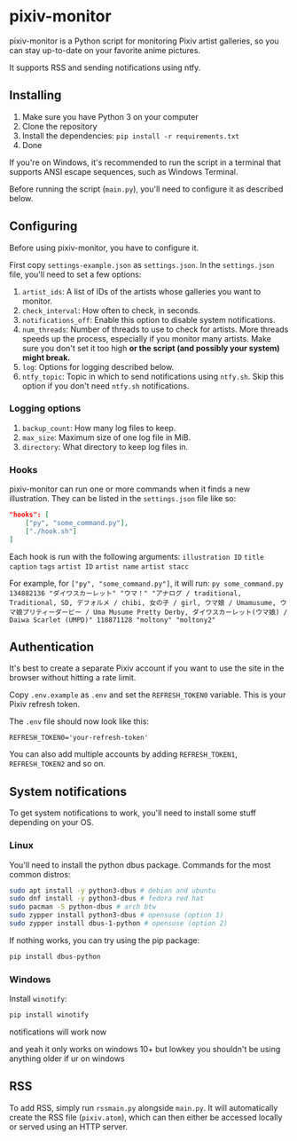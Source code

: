 # pixiv-monitor

pixiv-monitor is a Python script for monitoring Pixiv artist galleries, so you can stay up-to-date on your favorite anime pictures.

It supports RSS and sending notifications using ntfy.

## Installing

1. Make sure you have Python 3 on your computer
2. Clone the repository
3. Install the dependencies: `pip install -r requirements.txt`
4. Done

If you're on Windows, it's recommended to run the script in a terminal that supports ANSI escape sequences,
such as Windows Terminal.

Before running the script (`main.py`), you'll need to configure it as described below.

## Configuring

Before using pixiv-monitor, you have to configure it.

First copy `settings-example.json` as `settings.json`. In the `settings.json` file, you'll need to set a few options:

1. `artist_ids`: A list of IDs of the artists whose galleries you want to monitor.
1. `check_interval`: How often to check, in seconds.
1. `notifications_off`: Enable this option to disable system notifications.
1. `num_threads`: Number of threads to use to check for artists. More threads speeds up the process, especially if you monitor many artists. Make sure you don't set it too high **or the script (and possibly your system) might break.**
1. `log`: Options for logging described below.
1. `ntfy_topic`: Topic in which to send notifications using `ntfy.sh`. Skip this option if you don't need `ntfy.sh` notifications.

### Logging options

1. `backup_count`: How many log files to keep.
1. `max_size`: Maximum size of one log file in MiB.
1. `directory`: What directory to keep log files in.

### Hooks

pixiv-monitor can run one or more commands when it finds a new illustration. They can be listed in the `settings.json` file like so:

```json
"hooks": [
	["py", "some_command.py"],
	["./hook.sh"]
]
```
Each hook is run with the following arguments: `illustration ID` `title` `caption` `tags` `artist ID` `artist name` `artist stacc`

For example, for `["py", "some_command.py"]`, it will run: `py some_command.py 134882136 "ダイワスカーレット" "ウマ！" "アナログ / traditional, Traditional, SD, デフォルメ / chibi, 女の子 / girl, ウマ娘 / Umamusume, ウマ娘プリティーダービー / Uma Musume Pretty Derby, ダイワスカーレット(ウマ娘) / Daiwa Scarlet (UMPD)" 118871128 "moltony" "moltony2"`

## Authentication

It's best to create a separate Pixiv account if you want to use the site in the browser without hitting a rate limit.

Copy `.env.example` as `.env` and set the `REFRESH_TOKEN0` variable. This is your Pixiv refresh token.

The `.env` file should now look like this:

```
REFRESH_TOKEN0='your-refresh-token'
```

You can also add multiple accounts by adding `REFRESH_TOKEN1`, `REFRESH_TOKEN2` and so on.

## System notifications

To get system notifications to work, you'll need to install some stuff depending on your OS.

### Linux

You'll need to install the python dbus package. Commands for the most common distros:

```bash
sudo apt install -y python3-dbus # debian and ubuntu
sudo dnf install -y python3-dbus # fedora red hat
sudo pacman -S python-dbus # arch btw
sudo zypper install python3-dbus # opensuse (option 1)
sudo zypper install dbus-1-python # opensuse (option 2)
```

If nothing works, you can try using the pip package:

```bash
pip install dbus-python
```

### Windows

Install `winotify`:

```bash
pip install winotify
```

notifications will work now

and yeah it only works on windows 10+ but lowkey you shouldn't be using anything older if ur on windows

## RSS

To add RSS, simply run `rssmain.py` alongside `main.py`. It will automatically create the RSS file (`pixiv.atom`), which can then either be accessed locally or served using an HTTP server.
